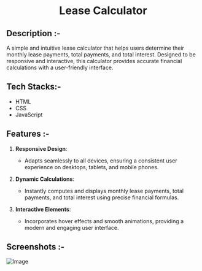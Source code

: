 # <p align="center">Lease Calculator</p>

## Description :-

A simple and intuitive lease calculator that helps users determine their monthly lease payments, total payments, and total interest. Designed to be responsive and interactive, this calculator provides accurate financial calculations with a user-friendly interface.

## Tech Stacks:-

- HTML
- CSS
- JavaScript

## Features :-

1. **Responsive Design**:
   - Adapts seamlessly to all devices, ensuring a consistent user experience on desktops, tablets, and mobile phones.

2. **Dynamic Calculations**:
   - Instantly computes and displays monthly lease payments, total payments, and total interest using precise financial formulas.

3. **Interactive Elements**:
   - Incorporates hover effects and smooth animations, providing a modern and engaging user interface.

## Screenshots :-

![Image](https://github.com/user-attachments/assets/7fc940e4-633a-4bc2-a626-be676b87b9f6)
